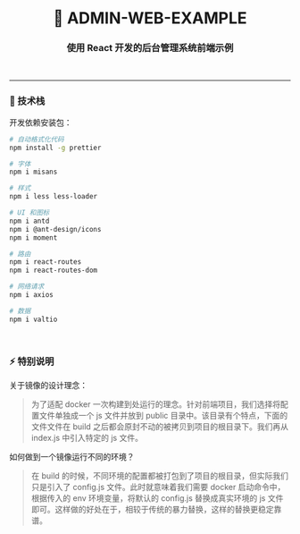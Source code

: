<!--suppress HtmlDeprecatedAttribute -->
<h1 align="center">🥳 ADMIN-WEB-EXAMPLE</h1>
<h3 align="center">使用 React 开发的后台管理系统前端示例</h3>

<p align="center">
  <a>
    <img src="https://img.shields.io/badge/-React 18.x-blue?style=flat-square&logo=react&logoColor=white&link=mailto:ezops.cn@gmail.com" alt="">
  </a>
  <a>
    <img src="https://img.shields.io/badge/-Ant Design 5.x-ff4d4f?style=flat-square&logo=antdesign&logoColor=white" alt="">
  </a>
</p>

<hr>

### 🤔 技术栈

开发依赖安装包：

```bash
# 自动格式化代码
npm install -g prettier

# 字体
npm i misans

# 样式
npm i less less-loader

# UI 和图标
npm i antd
npm i @ant-design/icons
npm i moment

# 路由
npm i react-routes
npm i react-routes-dom

# 网络请求
npm i axios

# 数据
npm i valtio
```

<br>

### ⚡ 特别说明

关于镜像的设计理念：

> 为了适配 docker 一次构建到处运行的理念。针对前端项目，我们选择将配置文件单独成一个 js 文件并放到 public 目录中。该目录有个特点，下面的文件文件在 build 之后都会原封不动的被拷贝到项目的根目录下。我们再从 index.js 中引入特定的 js 文件。

如何做到一个镜像运行不同的环境？

> 在 build 的时候，不同环境的配置都被打包到了项目的根目录，但实际我们只是引入了 config.js 文件。此时就意味着我们需要 docker 启动命令中，根据传入的 env 环境变量，将默认的 config.js 替换成真实环境的 js 文件即可。这样做的好处在于，相较于传统的暴力替换，这样的替换更稳定靠谱。